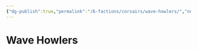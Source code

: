 ```yaml
---
{"dg-publish":true,"permalink":"/6-factions/corsairs/wave-howlers/","noteIcon":""}
---
```


# Wave Howlers
